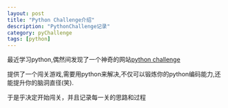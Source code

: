 ```yaml
---
layout: post
title: "Python Challenge介绍"
description: "PythonChallenge记录"
category: pyChallenge
tags: [python]
---
```


最近学习python,偶然间发现了一个神奇的网站[python challenge](http://www.pythonchallenge.com/)

提供了一个闯关游戏,需要用python来解决,不仅可以锻炼你的python编码能力,还能提升你的脑洞直径(笑).

于是乎决定开始闯关，并且记录每一关的思路和过程
